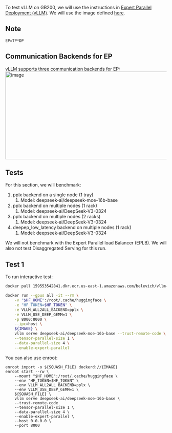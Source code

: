 To test vLLM on GB200, we will use the instructions in [Expert Parallel Deployment (vLLM)](https://docs.vllm.ai/en/latest/serving/expert_parallel_deployment.html#single-node-deployment).
We will use the image defined [here](https://github.com/pbelevich/vllm-ep/blob/main/vllm-ep.Dockerfile).

## Note
```
EP=TP*DP
```

## Communication Backends for EP
vLLM supports three communication backends for EP:
<img width="764" height="274" alt="image" src="https://github.com/user-attachments/assets/7dc0a088-ce99-4ba0-96ff-1fba39bf6f02" />

## Tests
For this section, we will benchmark:
1. pplx backend on a single node (1 tray)
    1. Model: deepseek-ai/deepseek-moe-16b-base
2. pplx backend on multiple nodes (1 rack)
    1. Model: deepseek-ai/DeepSeek-V3-0324
3. pplx backend on multiple nodes (2 racks)
    1. Model: deepseek-ai/DeepSeek-V3-0324
4. deepep_low_latency  backend on multiple nodes (1 rack)
    1. Model: deepseek-ai/DeepSeek-V3-0324

We will not benchmark with the Expert Parallel load Balancer (EPLB). We will also not test Disaggregated Serving for this run. 

## Test 1

To run interactive test:
```bash
docker pull 159553542841.dkr.ecr.us-east-1.amazonaws.com/belevich/vllm-ep:latest

docker run --gpus all -it --rm \
    -v "$HF_HOME":/root/.cache/huggingface \
    -e "HF_TOKEN=$HF_TOKEN" \
    -e VLLM_ALL2ALL_BACKEND=pplx \
    -e VLLM_USE_DEEP_GEMM=1 \
    -p 8000:8000 \
    --ipc=host \
    ${IMAGE} \
    vllm serve deepseek-ai/deepseek-moe-16b-base --trust-remote-code \
    --tensor-parallel-size 1 \
    --data-parallel-size 4 \
    --enable-expert-parallel 
```
You can also use enroot:
```
enroot import -o ${SQUASH_FILE} dockerd://{IMAGE}
enroot start --rw \
    --mount "$HF_HOME":/root/.cache/huggingface \
    --env "HF_TOKEN=$HF_TOKEN" \
    --env VLLM_ALL2ALL_BACKEND=pplx \
    --env VLLM_USE_DEEP_GEMM=1 \
    ${SQUASH_FILE} \
    vllm serve deepseek-ai/deepseek-moe-16b-base \
    --trust-remote-code
    --tensor-parallel-size 1 \
    --data-parallel-size 4 \
    --enable-expert-parallel \
    --host 0.0.0.0 \
    --port 8000
```

